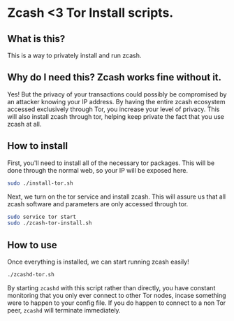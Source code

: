 # Zcash <3 Tor Install scripts.

## What is this?
This is a way to privately install and run zcash.

## Why do I need this? Zcash works fine without it.
Yes! But the privacy of your transactions could possibly be compromised by an attacker knowing your IP address. By having the entire zcash ecosystem accessed exclusively through Tor, you increase your level of privacy. This will also install zcash through tor, helping keep private the fact that you use zcash at all.


## How to install
First, you'll need to install all of the necessary tor packages. This will be done through the normal web, so your IP will be exposed here.

```bash
sudo ./install-tor.sh
```
Next, we turn on the tor service and install zcash. This will assure us that all zcash software and parameters are only accessed through tor. 
 
 ```bash
 sudo service tor start
 sudo ./zcash-tor-install.sh
 ```
 
 
 ## How to use
 Once everything is installed, we can start running zcash easily!
 
 ```bash
 ./zcashd-tor.sh
 ```
 
By starting `zcashd` with this script rather than directly, you have constant monitoring that you only ever connect to other Tor nodes, incase something were to happen to your config file. If you do happen to connect to a non Tor peer, `zcashd` will terminate immediately. 
